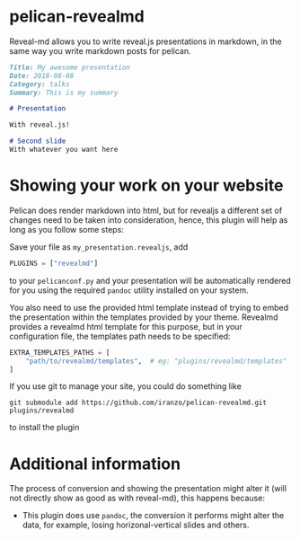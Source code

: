 # pelican-revealmd

Reveal-md allows you to write reveal.js presentations in markdown, in the same way you write markdown
posts for pelican.

```markdown
Title: My awesome presentation
Date: 2018-08-08
Category: talks
Summary: This is my summary

# Presentation

With reveal.js!

# Second slide
With whatever you want here
```

# Showing your work on your website

Pelican does render markdown into html, but for revealjs a different set of changes need to be taken into consideration, hence, this plugin will help as long as you follow some steps:

Save your file as `my_presentation.revealjs`, add
```python
PLUGINS = ["revealmd"]
```
to your `pelicanconf.py` and your presentation will be automatically rendered for you using the required `pandoc` utility installed on your system.

You also need to use the provided html template instead of trying to embed the presentation within the templates provided by your theme. Revealmd provides a revealmd html template for this purpose, but in your configuration file, the templates path needs to be specified:

```python
EXTRA_TEMPLATES_PATHS = [
    "path/to/revealmd/templates",  # eg: "plugins/revealmd/templates"
]
```

If you use git to manage your site, you could do something like

```
git submodule add https://github.com/iranzo/pelican-revealmd.git plugins/revealmd
```
to install the plugin

# Additional information

The process of conversion and showing the presentation might alter it (will not directly show as good as with reveal-md), this happens because:

- This plugin does use `pandoc`, the conversion it performs might alter the data, for example, losing horizonal-vertical slides and others.
